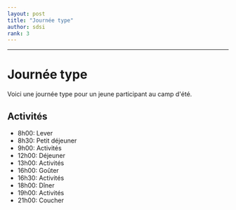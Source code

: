 ```yaml
---
layout: post
title: "Journée type"
author: sdsi
rank: 3
---
```


-----

# Journée type

Voici une journée type pour un jeune participant au camp d'été.

## Activités

- 8h00: Lever
- 8h30: Petit déjeuner
- 9h00: Activités
- 12h00: Déjeuner
- 13h00: Activités
- 16h00: Goûter
- 16h30: Activités
- 18h00: Dîner
- 19h00: Activités
- 21h00: Coucher